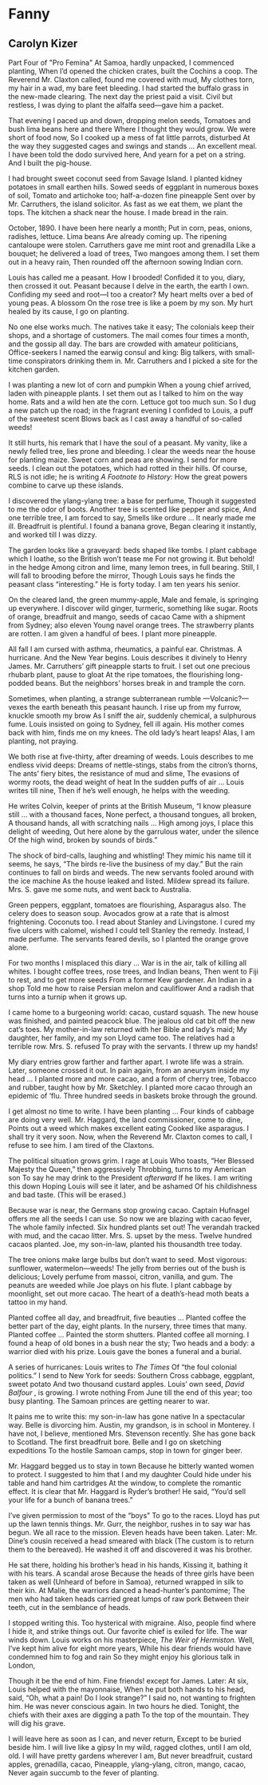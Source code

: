 # Fanny
## Carolyn Kizer
Part Four of "Pro Femina"
At Samoa, hardly unpacked, I commenced planting,
When I’d opened the chicken crates, built the Cochins a coop.
The Reverend Mr. Claxton called, found me covered with mud,
My clothes torn, my hair in a wad, my bare feet bleeding.
I had started the buffalo grass in the new-made clearing.
The next day the priest paid a visit. Civil but restless,
I was dying to plant the alfalfa seed—gave him a packet.

That evening I paced up and down, dropping melon seeds,
Tomatoes and bush lima beans here and there
Where I thought they would grow. We were short of food now,
So I cooked up a mess of fat little parrots, disturbed
At the way they suggested cages and swings and stands ...
An excellent meal. I have been told the dodo survived here,
And yearn for a pet on a string. And I built the pig-house.

I had brought sweet coconut seed from Savage Island.
I planted kidney potatoes in small earthen hills.
Sowed seeds of eggplant in numerous boxes of soil,
Tomato and artichoke too; half-a-dozen fine pineapple
Sent over by Mr. Carruthers, the island solicitor.
As fast as we eat them, we plant the tops.
The kitchen a shack near the house. I made bread in the rain.

October, 1890. I have been here nearly a month;
Put in corn, peas, onions, radishes, lettuce. Lima beans
Are already coming up. The ripening cantaloupe were stolen.
Carruthers gave me mint root and grenadilla
Like a bouquet; he delivered a load of trees,
Two mangoes among them. I set them out in a heavy rain,
Then rounded off the afternoon sowing Indian corn.

Louis has called me a peasant. How I brooded!
Confided it to you, diary, then crossed it out.
Peasant because I delve in the earth, the earth I own.
Confiding my seed and root—I too a creator?
My heart melts over a bed of young peas. A blossom
On the rose tree is like a poem by my son.
My hurt healed by its cause, I go on planting.

No one else works much. The natives take it easy;
The colonials keep their shops, and a shortage of customers.
The mail comes four times a month, and the gossip all day.
The bars are crowded with amateur politicians,
Office-seekers I named the earwig consul and king:
Big talkers, with small-time conspirators drinking them in.
Mr. Carruthers and I picked a site for the kitchen garden.

I was planting a new lot of corn and pumpkin
When a young chief arrived, laden with pineapple plants.
I set them out as I talked to him on the way home.
Rats and a wild hen ate the corn. Lettuce got too much sun.
So I dug a new patch up the road; in the fragrant evening
I confided to Louis, a puff of the sweetest scent
Blows back as I cast away a handful of so-called weeds!

It still hurts, his remark that I have the soul of a peasant.
My vanity, like a newly felled tree, lies prone and bleeding.
I clear the weeds near the house for planting maize.
Sweet corn and peas are showing. I send for more seeds.
I clean out the potatoes, which had rotted in their hills.
Of course, RLS is not idle; he is writing _A Footnote to History:_
How the great powers combine to carve up these islands.

I discovered the ylang-ylang tree: a base for perfume,
Though it suggested to me the odor of boots.
Another tree is scented like pepper and spice,
And one terrible tree, I am forced to say,
Smells like ordure ... It nearly made me ill.
Breadfruit is plentiful. I found a banana grove,
Began clearing it instantly, and worked till I was dizzy.

The garden looks like a graveyard: beds shaped like tombs.
I plant cabbage which I loathe, so the British won’t tease me
For not growing it. But behold! in the hedge
Among citron and lime, many lemon trees, in full bearing.
Still, I will fall to brooding before the mirror,
Though Louis says he finds the peasant class “interesting.”
He is forty today. I am ten years his senior.

On the cleared land, the green mummy-apple,
Male and female, is springing up everywhere.
I discover wild ginger, turmeric, something like sugar.
Roots of orange, breadfruit and mango, seeds of cacao
Came with a shipment from Sydney; also eleven
Young navel orange trees. The strawberry plants are rotten.
I am given a handful of bees. I plant more pineapple.

All fall I am cursed with asthma, rheumatics, a painful ear.
Christmas. A hurricane. And the New Year begins.
Louis describes it divinely to Henry James.
Mr. Carruthers’ gift pineapple starts to fruit.
I set out one precious rhubarb plant, pause to gloat
At the ripe tomatoes, the flourishing long-podded beans.
But the neighbors’ horses break in and trample the corn.

Sometimes, when planting, a strange subterranean rumble
—Volcanic?—vexes the earth beneath this peasant haunch.
I rise up from my furrow, knuckle smooth my brow
As I sniff the air, suddenly chemical, a sulphurous fume.
Louis insisted on going to Sydney, fell ill again.
His mother comes back with him, finds me on my knees.
The old lady’s heart leaps! Alas, I am planting, not praying.

We both rise at five-thirty, after dreaming of weeds.
Louis describes to me endless vivid deeps:
Dreams of nettle-stings, stabs from the citron’s thorns,
The ants’ fiery bites, the resistance of mud and slime,
The evasions of wormy roots, the dead weight of heat
In the sudden puffs of air ... Louis writes till nine,
Then if he’s well enough, he helps with the weeding.

He writes Colvin, keeper of prints at the British Museum,
“I know pleasure still ... with a thousand faces,
None perfect, a thousand tongues, all broken,
A thousand hands, all with scratching nails ...
High among joys, I place this delight of weeding,
Out here alone by the garrulous water, under the silence
Of the high wind, broken by sounds of birds.”

The shock of bird-calls, laughing and whistling!
They mimic his name till it seems, he says,
“The birds re-live the business of my day.”
But the rain continues to fall on birds and weeds.
The new servants fooled around with the ice machine
As the house leaked and listed. Mildew spread its failure.
Mrs. S. gave me some nuts, and went back to Australia.

Green peppers, eggplant, tomatoes are flourishing,
Asparagus also. The celery does to season soup.
Avocados grow at a rate that is almost frightening.
Coconuts too. I read about Stanley and Livingstone.
I cured my five ulcers with calomel, wished I could tell
Stanley the remedy. Instead, I made perfume.
The servants feared devils, so I planted the orange grove alone.

For two months I misplaced this diary ...
War is in the air, talk of killing all whites.
I bought coffee trees, rose trees, and Indian beans,
Then went to Fiji to rest, and to get more seeds
From a former Kew gardener. An Indian in a shop
Told me how to raise Persian melon and cauliflower
And a radish that turns into a turnip when it grows up.

I came home to a burgeoning world: cacao, custard squash.
The new house was finished, and painted peacock blue.
The jealous old cat bit off the new cat’s toes.
My mother-in-law returned with her Bible and lady’s maid;
My daughter, her family, and my son Lloyd came too.
The relatives had a terrible row. Mrs. S. refused
To pray with the servants. I threw up my hands!

My diary entries grow farther and farther apart.
I wrote life was a strain. Later, someone crossed it out.
In pain again, from an aneurysm inside my head ...
I planted more and more cacao, and a form of cherry tree,
Tobacco and rubber, taught how by Mr. Sketchley.
I planted more cacao through an epidemic of ’flu.
Three hundred seeds in baskets broke through the ground.

I get almost no time to write. I have been planting ...
Four kinds of cabbage are doing very well.
Mr. Haggard, the land commissioner, come to dine,
Points out a weed which makes excellent eating
Cooked like asparagus. I shall try it very soon.
Now, when the Reverend Mr. Claxton comes to call,
I refuse to see him. I am tired of the Claxtons.

The political situation grows grim. I rage at Louis
Who toasts, “Her Blessed Majesty the Queen,” then aggressively
Throbbing, turns to my American son
To say he may drink to the President _afterward_
If he likes. I am writing this down
Hoping Louis will see it later, and be ashamed
Of his childishness and bad taste. (This will be erased.)

Because war is near, the Germans stop growing cacao.
Captain Hufnagel offers me all the seeds I can use.
So now we are blazing with cacao fever,
The whole family infected. Six hundred plants set out!
The verandah tracked with mud, and the cacao litter.
Mrs. S. upset by the mess. Twelve hundred cacaos planted.
Joe, my son-in-law, planted his thousandth tree today.

The tree onions make large bulbs but don’t want to seed.
Most vigorous: sunflower, watermelon—weeds!
The jelly from berries out of the bush is delicious;
Lovely perfume from massoi, citron, vanilla, and gum.
The peanuts are weeded while Joe plays on his flute.
I plant cabbage by moonlight, set out more cacao.
The heart of a death’s-head moth beats a tattoo in my hand.

Planted coffee all day, and breadfruit, five beauties ...
Planted coffee the better part of the day, eight plants.
In the nursery, three times that many. Planted coffee ...
Painted the storm shutters. Planted coffee all morning.
I found a heap of old bones in a bush near the sty;
Two heads and a body: a warrior died with his prize.
Louis gave the bones a funeral and a burial.

A series of hurricanes: Louis writes to _The Times_
Of “the foul colonial politics.” I send to New York for seeds:
Southern Cross cabbage, eggplant, sweet potato
And two thousand custard apples. Louis’ own seed,
 _David Balfour_ , is growing. I wrote nothing
From June till the end of this year; too busy planting.
The Samoan princes are getting nearer to war.

It pains me to write this: my son-in-law has gone native
In a spectacular way. Belle is divorcing him.
Austin, my grandson, is in school in Monterey.
I have not, I believe, mentioned Mrs. Stevenson recently.
She has gone back to Scotland. The first breadfruit bore.
Belle and I go on sketching expeditions
To the hostile Samoan camps, stop in town for ginger beer.

Mr. Haggard begged us to stay in town
Because he bitterly wanted women to protect.
I suggested to him that I and my daughter
Could hide under his table and hand him cartridges
At the window, to complete the romantic effect.
It is clear that Mr. Haggard is Ryder’s brother!
He said, “You’d sell your life for a bunch of banana trees.”

I’ve given permission to most of the “boys”
To go to the races. Lloyd has put up the lawn tennis things.
Mr. Gurr, the neighbor, rushes in to say war has begun.
We all race to the mission. Eleven heads have been taken.
Later: Mr. Dine’s cousin received a head smeared with black
(The custom is to return them to the bereaved).
He washed it off and discovered it was his brother.

He sat there, holding his brother’s head in his hands,
Kissing it, bathing it with his tears. A scandal arose
Because the heads of three girls have been taken as well
(Unheard of before in Samoa), returned wrapped in silk to their kin.
At Malie, the warriors danced a head-hunter’s pantomime;
The men who had taken heads carried great lumps of raw pork
Between their teeth, cut in the semblance of heads.

I stopped writing this. Too hysterical with migraine.
Also, people find where I hide it, and strike things out.
Our favorite chief is exiled for life. The war winds down.
Louis works on his masterpiece, _The Weir of Hermiston._
Well, I’ve kept him alive for eight more years,
While his dear friends would have condemned him to fog and rain
So they might enjoy his glorious talk in London,

Though it be the end of him. Fine friends! except for James.
Later: At six, Louis helped with the mayonnaise,
When he put both hands to his head, said, “Oh, what a pain!
Do I look strange?” I said no, not wanting to frighten him.
He was never conscious again. In two hours he died.
Tonight, the chiefs with their axes are digging a path
To the top of the mountain. They will dig his grave.

I will leave here as soon as I can, and never return,
Except to be buried beside him. I will live like a gipsy
In my wild, ragged clothes, until I am old, old.
I will have pretty gardens wherever I am,
But never breadfruit, custard apples, grenadilla, cacao,
Pineapple, ylang-ylang, citron, mango, cacao,
Never again succumb to the fever of planting.